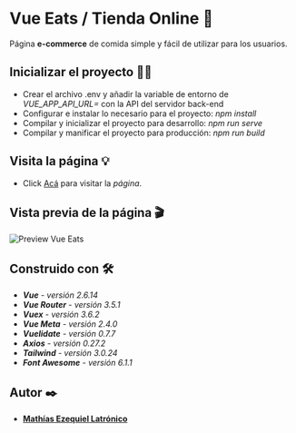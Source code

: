 # Vue Eats / Tienda Online 🚀
Página **e-commerce** de comida simple y fácil de utilizar para los usuarios. 

## Inicializar el proyecto 👨‍💻
- Crear el archivo .env y añadir la variable de entorno de _VUE_APP_API_URL=_ con la API del servidor back-end
- Configurar e instalar lo necesario para el proyecto: _npm install_
- Compilar y inicializar el proyecto para desarrollo: _npm run serve_
- Compilar y manificar el proyecto para producción: _npm run build_

## Visita la página 💡
- Click [Acá](https://vue-eats.netlify.app/) para visitar la _página_.

## Vista previa de la página 🎬
![Preview Vue Eats](vue-eats-preview.gif)

## Construido con 🛠️
- **_Vue_** - _versión 2.6.14_
- **_Vue Router_** - _versión 3.5.1_
- **_Vuex_** - _versión 3.6.2_
- **_Vue Meta_** - _versión 2.4.0_
- **_Vuelidate_** - _versión 0.7.7_
- **_Axios_** - _versión 0.27.2_
- **_Tailwind_** - _versión 3.0.24_
- **_Font Awesome_** - _versión 6.1.1_

## Autor ✒️
- [**Mathías Ezequiel Latrónico**](https://github.com/mathiezelat)
